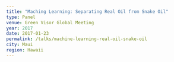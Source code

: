 ```yaml
---
title: "Maching Learning: Separating Real Oil from Snake Oil"
type: Panel
venue: Green Visor Global Meeting
year: 2017
date: 2017-01-23
permalink: /talks/machine-learning-real-oil-snake-oil
city: Maui
region: Hawaii
---
```


